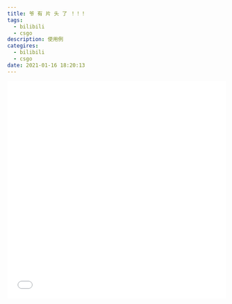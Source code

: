 ```yaml
---
title: 爷 有 片 头 了 ！！！
tags:
  - bilibili
  - csgo
description: 使用例
categires:
  - bilibili
  - csgo
date: 2021-01-16 18:20:13
---
```



<iframe src="//player.bilibili.com/player.html?aid=798539826&cid=279518850&page=1&danmaku=0" allowfullscreen="allowfullscreen" width="100%" height="500" scrolling="no" frameborder="0" sandbox="allow-top-navigation allow-same-origin allow-forms allow-scripts"></iframe>